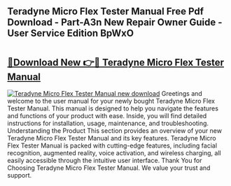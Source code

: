 ## Teradyne Micro Flex Tester Manual Free Pdf Download - Part-A3n New Repair Owner Guide - User Service Edition BpWxO

# <h2><a href="http://bc47077.oget.top/?id=Teradyne+Micro+Flex+Tester+Manual">🔗Download New 👉🔴 Teradyne Micro Flex Tester Manual</a></h2>

[![Teradyne Micro Flex Tester Manual new download](https://i.imgur.com/5g1atiW.png)](http://bc47077.oget.top/?id=Teradyne+Micro+Flex+Tester+Manual)
Greetings and welcome to the user manual for your newly bought Teradyne Micro Flex Tester Manual. This manual is designed to help you navigate the features and functions of your product with ease. Inside, you will find detailed instructions for installation, usage, maintenance, and troubleshooting. Understanding the Product This section provides an overview of your new Teradyne Micro Flex Tester Manual and its key features. Teradyne Micro Flex Tester Manual is packed with cutting-edge features, including facial recognition, augmented reality, voice activation, and wireless charging, all easily accessible through the intuitive user interface. Thank You for Choosing Teradyne Micro Flex Tester Manual. We value your trust and support.
